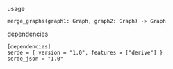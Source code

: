 usage

`merge_graphs(graph1: Graph, graph2: Graph) -> Graph`

dependencies

```
[dependencies]
serde = { version = "1.0", features = ["derive"] }
serde_json = "1.0"
```
